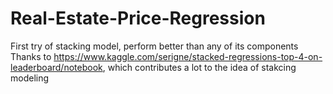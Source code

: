 # Real-Estate-Price-Regression
First try of stacking model, perform better than any of its components
Thanks to https://www.kaggle.com/serigne/stacked-regressions-top-4-on-leaderboard/notebook, which contributes a lot to the idea of stakcing modeling
